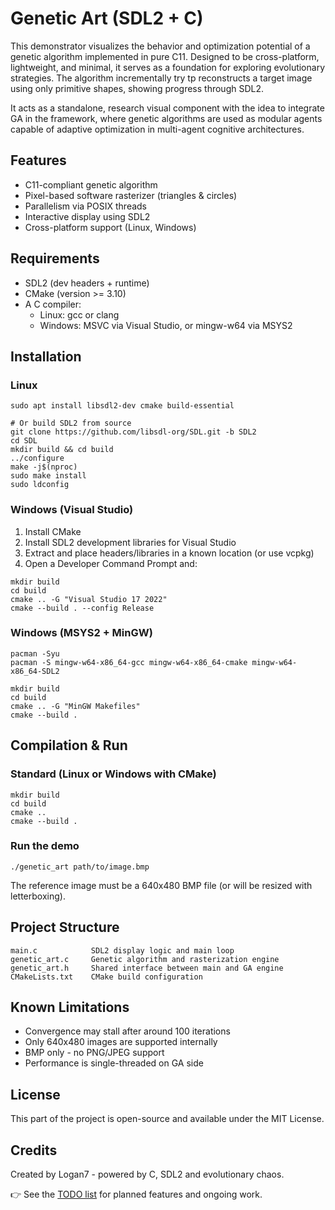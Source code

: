 # Genetic Art (SDL2 + C)

This demonstrator visualizes the behavior and optimization potential of a genetic algorithm implemented in pure C11. Designed to be cross-platform, lightweight, and minimal, it serves as a foundation for exploring evolutionary strategies. The algorithm incrementally try tp reconstructs a target image using only primitive shapes, showing  progress through SDL2.

It acts as a standalone, research visual component with the idea to integrate GA in the framework,
where genetic algorithms are used as modular agents capable of adaptive optimization in multi-agent cognitive architectures.

## Features

- C11-compliant genetic algorithm
- Pixel-based software rasterizer (triangles & circles)
- Parallelism via POSIX threads
- Interactive display using SDL2
- Cross-platform support (Linux, Windows)

## Requirements

- SDL2 (dev headers + runtime)
- CMake (version >= 3.10)
- A C compiler:
  - Linux: gcc or clang
  - Windows: MSVC via Visual Studio, or mingw-w64 via MSYS2

## Installation

### Linux

```
sudo apt install libsdl2-dev cmake build-essential

# Or build SDL2 from source
git clone https://github.com/libsdl-org/SDL.git -b SDL2
cd SDL
mkdir build && cd build
../configure
make -j$(nproc)
sudo make install
sudo ldconfig
```

### Windows (Visual Studio)

1. Install CMake
2. Install SDL2 development libraries for Visual Studio
3. Extract and place headers/libraries in a known location (or use vcpkg)
4. Open a Developer Command Prompt and:

```
mkdir build
cd build
cmake .. -G "Visual Studio 17 2022"
cmake --build . --config Release
```

### Windows (MSYS2 + MinGW)

```
pacman -Syu
pacman -S mingw-w64-x86_64-gcc mingw-w64-x86_64-cmake mingw-w64-x86_64-SDL2

mkdir build
cd build
cmake .. -G "MinGW Makefiles"
cmake --build .
```

## Compilation & Run

### Standard (Linux or Windows with CMake)
```
mkdir build
cd build
cmake ..
cmake --build .
```

### Run the demo
```
./genetic_art path/to/image.bmp
```

The reference image must be a 640x480 BMP file (or will be resized with letterboxing).

## Project Structure

```
main.c            SDL2 display logic and main loop
genetic_art.c     Genetic algorithm and rasterization engine
genetic_art.h     Shared interface between main and GA engine
CMakeLists.txt    CMake build configuration
```

## Known Limitations

- Convergence may stall after around 100 iterations
- Only 640x480 images are supported internally
- BMP only - no PNG/JPEG support
- Performance is single-threaded on GA side

## License

This part of the project is open-source and available under the MIT License.

## Credits

Created by Logan7 - powered by C, SDL2 and evolutionary chaos.

👉 See the [TODO list](./TODO.md) for planned features and ongoing work.
